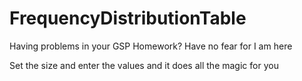 # FrequencyDistributionTable
Having problems in your GSP Homework? Have no fear for I am here

Set the size and enter the values and it does all the magic for you
